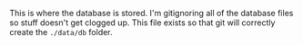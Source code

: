 This is where the database is stored. I'm gitignoring all of the database files so stuff doesn't get clogged up. This file exists so that git will correctly create the `./data/db` folder.